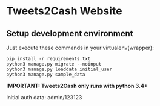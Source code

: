 # Tweets2Cash Website #

## Setup development environment ##

Just execute these commands in your virtualenv(wrapper):

```
pip install -r requirements.txt
python3 manage.py migrate --noinput
python3 manage.py loaddata initial_user
python3 manage.py sample_data
```

**IMPORTANT: Tweets2Cash only runs with python 3.4+**

Initial auth data: admin/123123
